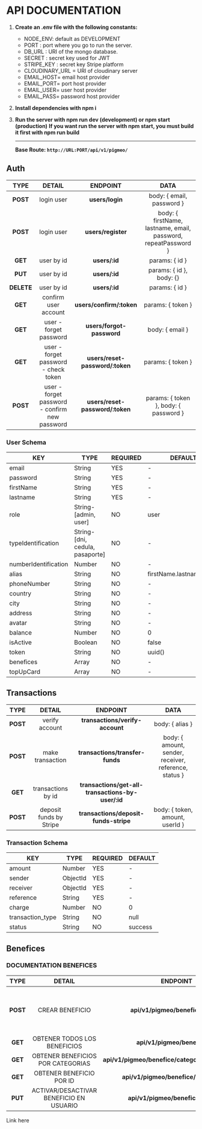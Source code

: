 # API DOCUMENTATION

1. **Create an .env file with the following constants:**
   - NODE_ENV: default as DEVELOPMENT
   - PORT : port where you go to run the server.
   - DB_URL : URI of the mongo database.
   - SECRET : secret key used for JWT
   - STRIPE_KEY : secret key Stripe platform
   - CLOUDINARY_URL = URI of cloudinary server
   - EMAIL_HOST= email host provider
   - EMAIL_PORT= port host provider
   - EMAIL_USER= user host provider
   - EMAIL_PASS= password host provider
2. **Install dependencies with npm i**
3. **Run the server with npm run dev (development) or npm start (production)**
   **If you want run the server with npm start, you must build it first with npm run build**

   ***

   **Base Route: `http://URL:PORT/api/v1/pigmeo/`**

## Auth

|    TYPE    |                    DETAIL                     |            ENDPOINT             |                              DATA                              |
| :--------: | :-------------------------------------------: | :-----------------------------: | :------------------------------------------------------------: |
|  **POST**  |                  login user                   |         **users/login**         |                   body: { email, password }                    |
|  **POST**  |                  login user                   |       **users/register**        | body: { firstName, lastname, email, password, repeatPassword } |
|  **GET**   |                  user by id                   |          **users/:id**          |                         params: { id }                         |
|  **PUT**   |                  user by id                   |          **users/:id**          |                    params: { id }, body: {}                    |
| **DELETE** |                  user by id                   |          **users/:id**          |                         params: { id }                         |
|  **GET**   |             confirm user account              |    **users/confirm/:token**     |                       params: { token }                        |
|  **GET**   |            user - forget password             |    **users/forgot-password**    |                        body: { email }                         |
|  **GET**   |     user - forget password - check token      | **users/reset-password/:token** |                       params: { token }                        |
|  **POST**  | user - forget password - confirm new password | **users/reset-password/:token** |             params: { token }, body: { password }              |

### User Schema

| KEY                  | TYPE                            | REQUIRED | DEFAULT                  |
| -------------------- | ------------------------------- | -------- | ------------------------ |
| email                | String                          | YES      | -                        |
| password             | String                          | YES      | -                        |
| firstName            | String                          | YES      | -                        |
| lastname             | String                          | YES      | -                        |
| role                 | String-[admin, user]            | NO       | user                     |
| typeIdentification   | String-[dni, cedula, pasaporte] | NO       | -                        |
| numberIdentification | Number                          | NO       | -                        |
| alias                | String                          | NO       | firstName.lastname.email |
| phoneNumber          | String                          | NO       | -                        |
| country              | String                          | NO       | -                        |
| city                 | String                          | NO       | -                        |
| address              | String                          | NO       | -                        |
| avatar               | String                          | NO       | -                        |
| balance              | Number                          | NO       | 0                        |
| isActive             | Boolean                         | NO       | false                    |
| token                | String                          | NO       | uuid()                   |
| benefices            | Array                           | NO       | -                        |
| topUpCard            | Array                           | NO       | -                        |

## Transactions

|    TYPE    |                    DETAIL                     |                      ENDPOINT                     |                            DATA                          |
| :--------: | :-------------------------------------------: | :-----------------------------------------------: | :------------------------------------------------------: |
|  **POST**  |                verify account                 |         **transactions/verify-account**           |                       body: { alias }                    |
|  **POST**  |               make transaction                |         **transactions/transfer-funds**           |  body: { amount, sender, receiver, reference, status }   |
|  **GET**   |              transactions by id               | **transactions/get-all-transactions-by-user/:id** |                                                          |
|  **POST**  |            deposit funds by Stripe            |       **transactions/deposit-funds-stripe**       |                body: { token, amount, userId }           |

### Transaction Schema

| KEY                  | TYPE                            | REQUIRED | DEFAULT                  |
| -------------------- | ------------------------------- | -------- | ------------------------ |
| amount               | Number                          | YES      | -                        |
| sender               | ObjectId                        | YES      | -                        |
| receiver             | ObjectId                        | YES      | -                        |
| reference            | String                          | YES      | -                        |
| charge               | Number                          | NO       | 0                        |
| transaction_type     | String                          | NO       | null                     |
| status               | String                          | NO       | success                  |

## Benefices

### DOCUMENTATION BENEFICES

|   TYPE   |                 DETAIL                  |                     ENDPOINT                      |                                                            DATA                                                             |
| :------: | :-------------------------------------: | :-----------------------------------------------: | :-------------------------------------------------------------------------------------------------------------------------: |
| **POST** |             CREAR BENEFICIO             |         **api/v1/pigmeo/benefice/create**         | body: {name, description, category,startDate,endDate, discountPercentage, cashbackAmount, promoCode, theBest, typeBenefice} |
| **GET**  |      OBTENER TODOS LOS BENEFICIOS       |          **api/v1/pigmeo/benefice/all**           |                                                                                                                             |
| **GET**  |    OBTENER BENEFICIOS POR CATEGORIAS    | **api/v1/pigmeo/benefice/category/:categoryName** |                                                  params: { categoryName }                                                   |
| **GET**  |        OBTENER BENEFICIO POR ID         |      **api/v1/pigmeo/benefice//:idBenefice**      |                                                   params: { idBenefice }                                                    |
| **PUT**  | ACTIVAR/DESACTIVAR BENEFICIO EN USUARIO |        **api/v1/pigmeo/benefice/activate**        |                                            body: { idUser, idBenefice, active }                                             |

Link here
